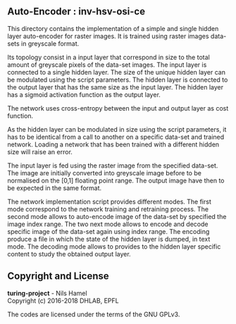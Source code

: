 ## Auto-Encoder : inv-hsv-osi-ce

This directory contains the implementation of a simple and single hidden layer
auto-encoder for raster images. It is trained using raster images data-sets in
greyscale format.

Its topology consist in a input layer that correspond in size to the total amount
of greyscale pixels of the data-set images. The input layer is connected to a
single hidden layer. The size of the unique hidden layer can be modulated using
the script parameters. The hidden layer is connected to the output layer that has
the same size as the input layer. The hidden layer has a sigmoid activation function
as the output layer.

The network uses cross-entropy between the input and output layer as cost function.

As the hidden layer can be modulated in size using the script parameters, it has
to be identical from a call to another on a specific data-set and trained
network. Loading a network that has been trained with a different hidden size
will raise an error.

The input layer is fed using the raster image from the specified data-set. The
image are initially converted into greyscale image before to be normalised on the
[0,1] floating point range. The output image have then to be expected in the same
format.

The network implementation script provides different modes. The first mode
correspond to the network training and retraining process. The second mode
allows to auto-encode image of the data-set by specified the image index range.
The two next mode allows to encode and decode specific image of the data-set again
using index range. The encoding produce a file in which the state of the hidden
layer is dumped, in text mode. The decoding mode allows to provides to the hidden
layer specific content to study the obtained output layer.

## Copyright and License

**turing-project** - Nils Hamel <br >
Copyright (c) 2016-2018 DHLAB, EPFL

The codes are licensed under the terms of the GNU GPLv3.
